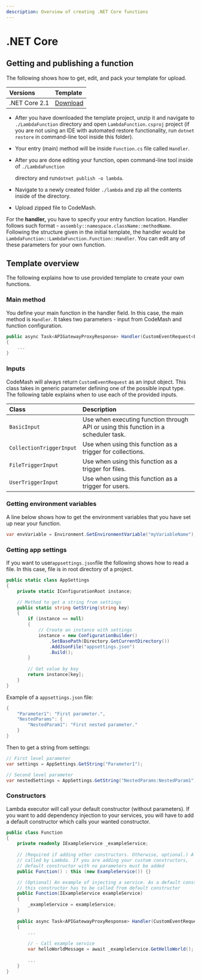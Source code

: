 ```yaml
---
description: Overview of creating .NET Core functions
---
```


# .NET Core

## Getting and publishing a function

The following shows how to get, edit, and pack your template for upload.

| Versions | Template |
| :--- | :--- |
| .NET Core 2.1 | [Download](https://codemash-public.s3.eu-central-1.amazonaws.com/code-templates/dotnetcore_2_1.zip) |

* After you have downloaded the template project, unzip it and navigate to `./LambdaFunction` directory and open `LambdaFunction.csproj` project \(if you are not using an IDE with automated restore functionality, run `dotnet restore` in command-line tool inside this folder\).
* Your entry \(main\) method will be inside `Function.cs` file called `Handler`.
* After you are done editing your function, open command-line tool inside of `./LambdaFunction`

   directory and run`dotnet publish -o lambda`.

* Navigate to a newly created folder `./lambda` and zip all the contents inside of the directory.
* Upload zipped file to CodeMash.

For the **handler,** you have to specify your entry function location. Handler follows such format - `assembly::namespace.className::methodName`. Following the structure given in the initial template, the handler would be `LambdaFunction::LambdaFunction.Function::Handler`. You can edit any of these parameters for your own function.

## Template overview

The following explains how to use provided template to create your own functions.

### Main method

You define your main function in the handler field. In this case, the main method is `Handler`. It takes two parameters - input from CodeMash and function configuration.

```csharp
public async Task<APIGatewayProxyResponse> Handler(CustomEventRequest<BasicInput> lambdaEvent, ILambdaContext context)
{
    ...
}
```

### Inputs

CodeMash will always return `CustomEventRequest` as an input object. This class takes in generic parameter defining one of the possible input type. The following table explains when to use each of the provided inputs.

| Class | Description |
| :--- | :--- |
| `BasicInput` | Use when executing function through API or using this function in a scheduler task. |
| `CollectionTriggerInput` | Use when using this function as a trigger for collections. |
| `FileTriggerInput` | Use when using this function as a trigger for files. |
| `UserTriggerInput` | Use when using this function as a trigger for users. |

### Getting environment variables

A line below shows how to get the environment variables that you have set up near your function.

```csharp
var envVariable = Environment.GetEnvironmentVariable("myVariableName");
```

### Getting app settings

If you want to user`appsettings.json`file the following shows how to read a file. In this case, file is in root directory of a project.

```csharp
public static class AppSettings
{
    private static IConfigurationRoot instance;

    // Method to get a string from settings
    public static string GetString(string key)
    {
        if (instance == null)
        {
            // Create an instance with settings
            instance = new ConfigurationBuilder()
                .SetBasePath(Directory.GetCurrentDirectory())
                .AddJsonFile("appsettings.json")
                .Build();
        }
        
        // Get value by key
        return instance[key];
    }
}
```

Example of a `appsettings.json` file:

```csharp
{
    "Parameter1": "First parameter.",
    "NestedParams": {
        "NestedParam1": "First nested parameter."
    }
}
```

Then to get a string from settings:

```csharp
// First level parameter
var settings = AppSettings.GetString("Parameter1");

// Second level parameter
var nestedSettings = AppSettings.GetString("NestedParams:NestedParam1");
```

### Constructors

Lambda executor will call your default constructor \(without parameters\). If you want to add dependency injection to your services, you will have to add a default constructor which calls your wanted constructor.

```csharp
public class Function
{
    private readonly IExampleService _exampleService;
    
    // (Required if adding other constructors. Otherwise, optional.) A default constructor
    // called by Lambda. If you are adding your custom constructors,
    // default constructor with no parameters must be added
    public Function() : this (new ExampleService()) {}

    // (Optional) An example of injecting a service. As a default constructor is called by Lambda
    // this constructor has to be called from default constructor
    public Function(IExampleService exampleService)
    {
        _exampleService = exampleService;
    }
    
    public async Task<APIGatewayProxyResponse> Handler(CustomEventRequest<BasicInput> lambdaEvent, ILambdaContext context)
    {
        ...
        
        // - Call example service
        var helloWorldMessage = await _exampleService.GetHelloWorld();
        
        ...
    }
}
```


